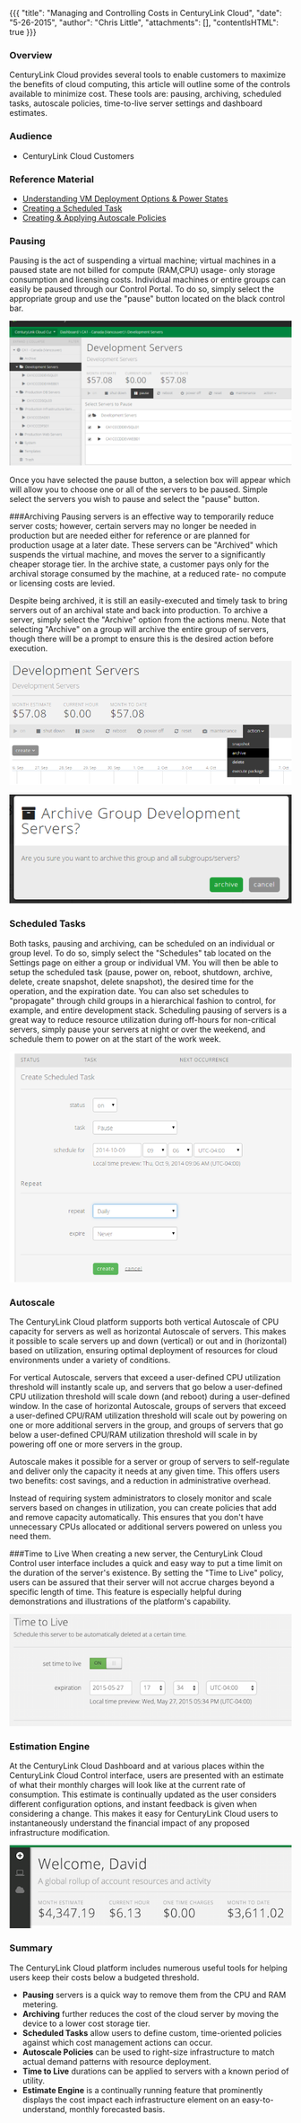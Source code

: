 {{{
  "title": "Managing and Controlling Costs in CenturyLink Cloud",
  "date": "5-26-2015",
  "author": "Chris Little",
  "attachments": [],
  "contentIsHTML": true
}}}

### Overview
<p>CenturyLink Cloud provides several tools to enable customers to maximize the benefits of cloud computing, this article will outline some of the controls available to minimize cost. These tools are: pausing, archiving, scheduled tasks, autoscale policies, time-to-live server settings and dashboard estimates.</p>

### Audience
+ CenturyLink Cloud Customers

### Reference Material

+ [Understanding VM Deployment Options &amp; Power States](https://www.centurylinkcloud.com/knowledge-base/servers/understanding-vm-deployment-options-and-power-states/)
+ [Creating a Scheduled Task](https://www.centurylinkcloud.com/knowledge-base/servers/creating-a-scheduled-task/)
+ [Creating &amp; Applying Autoscale Policies](https://www.centurylinkcloud.com/knowledge-base/autoscale/creating-and-applying-autoscale-policies/)

### Pausing
Pausing is the act of suspending a virtual machine; virtual machines in a paused state are not billed for compute (RAM,CPU) usage- only storage consumption and licensing costs. Individual machines or entire groups can easily be paused through our Control
Portal. To do so, simply select the appropriate group and use the "pause" button located on the black control bar.

![](../images/pausing.png)

Once you have selected the pause button, a selection box will appear which will allow you to choose one or all of the servers to be paused. Simple select the servers you wish to pause and select the "pause" button.</p>

###Archiving
Pausing servers is an effective way to temporarily reduce server costs; however, certain servers may no longer be needed in production but are needed either for reference or are planned for production usage at a later date. These servers can be "Archived" which suspends the virtual machine, and moves the server to a significantly cheaper storage tier. In the archive state, a customer pays only for the archival storage consumed by the machine, at a reduced rate- no compute or licensing costs are levied.

Despite being archived, it is still an easily-executed and timely task to bring servers out of an archival state and back into production. To archive a server, simply select the "Archive" option from the actions menu. Note that selecting "Archive" on a group will archive the entire group of servers, though there will be a prompt to ensure this is the desired action before execution.

![](../images/archiving_1.png)

![](../images/archiving_2.png)

### Scheduled Tasks

Both tasks, pausing and archiving, can be scheduled on an individual or group level. To do so, simply select the "Schedules" tab located on the Settings page on either a group or individual VM. You will then be able to setup the scheduled task (pause, power on, reboot, shutdown, archive, delete, create snapshot, delete snapshot), the desired time for the operation, and the expiration date. You can also set schedules to "propagate" through child groups in a hierarchical fashion to control, for example, and entire development stack. Scheduling pausing of servers is a great way to reduce resource utilization during off-hours for non-critical servers, simply pause your servers at night or over the weekend, and schedule them to power on at the start of the work week.</p>

![](../images/scheduled_tasks.png)

### Autoscale
<p>The CenturyLink Cloud platform supports both vertical Autoscale of CPU capacity for servers as well as horizontal Autoscale of servers. This makes it possible to scale servers up and down (vertical) or out and in (horizontal) based on utilization, ensuring optimal deployment of resources for cloud environments under a variety of conditions.

For vertical Autoscale, servers that exceed a user-defined CPU utilization threshold will instantly scale up, and servers that go below a user-defined CPU utilization threshold will scale down (and reboot) during a user-defined window. In the case of horizontal Autoscale, groups of servers that exceed a user-defined CPU/RAM utilization threshold will scale out by powering on one or more additional servers in the group, and groups of servers that go below a user-defined CPU/RAM utilization threshold will scale in by powering off one or more servers in the group.

Autoscale makes it possible for a server or group of servers to self-regulate and deliver only the capacity it needs at any given time. This offers users two benefits: cost savings, and a reduction in administrative overhead.

Instead of requiring system administrators to closely monitor and scale servers based on changes in utilization, you can create policies that add and remove capacity automatically. This ensures that you don't have unnecessary CPUs allocated or additional servers powered on unless you need them.

###Time to Live
When creating a new server, the CenturyLink Cloud Control user interface includes a quick and easy way to put a time limit on the duration of the server's existence.  By setting the "Time to Live" policy, users can be assured that their server will not accrue charges beyond a specific length of time.  This feature is especially helpful during demonstrations and illustrations of the platform's capability.

![](../images/time_to_live.png)

### Estimation Engine

At the CenturyLink Cloud Dashboard and at various places within the CenturyLink Cloud Control interface, users are presented with an estimate of what their monthly charges will look like at the current rate of consumption.  This estimate is continually updated as the user considers different configuration options, and instant feedback is given when considering a change. This makes it easy for CenturyLink Cloud users to instantaneously understand the financial impact of any proposed infrastructure modification.

![](../images/dashboard_cost.png)

### Summary
The CenturyLink Cloud platform includes numerous useful tools for helping users keep their costs below a budgeted threshold.
+ **Pausing** servers is a quick way to remove them from the CPU and RAM metering.
+ **Archiving** further reduces the cost of the cloud server by moving the device to a lower cost storage tier.
+ **Scheduled Tasks** allow users to define custom, time-oriented policies against which cost management actions can occur.
+ **Autoscale Policies** can be used to right-size infrastructure to match actual demand patterns with resource deployment.
+ **Time to Live** durations can be applied to servers with a known period of utility.
+ **Estimate Engine** is a continually running feature that prominently displays the cost impact each infrastructure element on an easy-to-understand, monthly forecasted basis.
